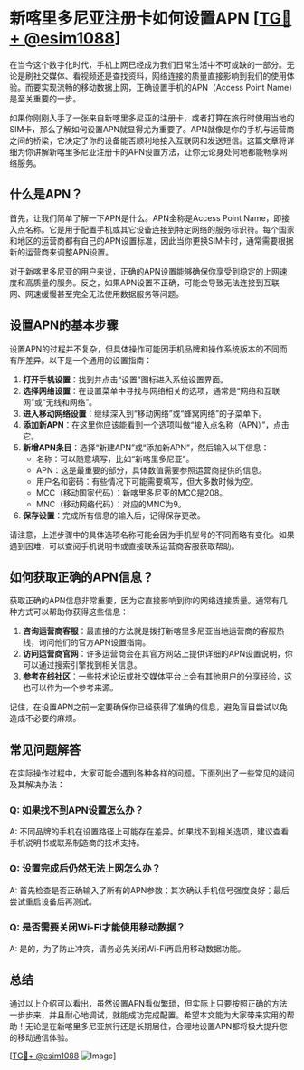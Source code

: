 # 新喀里多尼亚注册卡如何设置APN [[TG💪+ @esim1088](https://t.me/s/esim1088)]

在当今这个数字化时代，手机上网已经成为我们日常生活中不可或缺的一部分。无论是刷社交媒体、看视频还是查找资料，网络连接的质量直接影响到我们的使用体验。而要实现流畅的移动数据上网，正确设置手机的APN（Access Point Name）是至关重要的一步。

如果你刚刚入手了一张来自新喀里多尼亚的注册卡，或者打算在旅行时使用当地的SIM卡，那么了解如何设置APN就显得尤为重要了。APN就像是你的手机与运营商之间的桥梁，它决定了你的设备能否顺利地接入互联网和发送短信。这篇文章将详细为你讲解新喀里多尼亚注册卡的APN设置方法，让你无论身处何地都能畅享网络服务。

## 什么是APN？

首先，让我们简单了解一下APN是什么。APN全称是Access Point Name，即接入点名称。它是用于配置手机或其它设备连接到特定网络的服务标识符。每个国家和地区的运营商都有自己的APN设置标准，因此当你更换SIM卡时，通常需要根据新的运营商来调整APN设置。

对于新喀里多尼亚的用户来说，正确的APN设置能够确保你享受到稳定的上网速度和高质量的服务。反之，如果APN设置不正确，可能会导致无法连接到互联网、网速缓慢甚至完全无法使用数据服务等问题。

## 设置APN的基本步骤

设置APN的过程并不复杂，但具体操作可能因手机品牌和操作系统版本的不同而有所差异。以下是一个通用的设置指南：

1. **打开手机设置**：找到并点击“设置”图标进入系统设置界面。
2. **选择网络设置**：在设置菜单中寻找与网络相关的选项，通常是“网络和互联网”或“无线和网络”。
3. **进入移动网络设置**：继续深入到“移动网络”或“蜂窝网络”的子菜单下。
4. **添加新APN**：在这里你应该能看到一个选项叫做“接入点名称（APN）”，点击它。
5. **新增APN条目**：选择“新建APN”或“添加新APN”，然后输入以下信息：
   - 名称：可以随意填写，比如“新喀里多尼亚”。
   - APN：这是最重要的部分，具体数值需要参照运营商提供的信息。
   - 用户名和密码：有些情况下可能需要填写，但大多数时候为空。
   - MCC（移动国家代码）：新喀里多尼亚的MCC是208。
   - MNC（移动网络代码）：对应的MNC为9。
6. **保存设置**：完成所有信息的输入后，记得保存更改。

请注意，上述步骤中的具体选项名称可能会因为手机型号的不同而略有变化。如果遇到困难，可以查阅手机说明书或直接联系运营商客服获取帮助。

## 如何获取正确的APN信息？

获取正确的APN信息非常重要，因为它直接影响到你的网络连接质量。通常有几种方式可以帮助你获得这些信息：

1. **咨询运营商客服**：最直接的方法就是拨打新喀里多尼亚当地运营商的客服热线，询问他们的官方APN设置指南。
2. **访问运营商官网**：许多运营商会在其官方网站上提供详细的APN设置说明，你可以通过搜索引擎找到相关信息。
3. **参考在线社区**：一些技术论坛或社交媒体平台上会有其他用户的分享经验，这也可以作为一个参考来源。

记住，在设置APN之前一定要确保你已经获得了准确的信息，避免盲目尝试以免造成不必要的麻烦。

## 常见问题解答

在实际操作过程中，大家可能会遇到各种各样的问题。下面列出了一些常见的疑问及其解决办法：

### Q: 如果找不到APN设置怎么办？
A: 不同品牌的手机在设置路径上可能存在差异。如果找不到相关选项，建议查看手机说明书或联系制造商的技术支持。

### Q: 设置完成后仍然无法上网怎么办？
A: 首先检查是否正确输入了所有的APN参数；其次确认手机信号强度良好；最后尝试重启设备后再测试。

### Q: 是否需要关闭Wi-Fi才能使用移动数据？
A: 是的，为了防止冲突，请务必先关闭Wi-Fi再启用移动数据功能。

## 总结

通过以上介绍可以看出，虽然设置APN看似繁琐，但实际上只要按照正确的方法一步步来，并且耐心地调试，就能成功完成配置。希望本文能为大家带来实用的帮助！无论是在新喀里多尼亚旅行还是长期居住，合理地设置APN都将极大提升您的移动通信体验。

[[TG💪+ @esim1088](https://t.me/s/esim1088) ![Image](https://i.postimg.cc/4NQfJmqS/Snipaste-2025-05-13-00-14-12.png)]